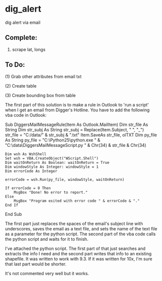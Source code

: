 dig_alert
=========

dig alert via email

Complete:
--------

1) scrape lat, longs

To Do:
------

(1) Grab other attributes from email txt

(2) Create table

(3) Create bounding box from table





The first part of this solution is to make a rule in Outlook to 'run a script' when I get an email from Digger's Hotline.  You have to add the following vba code in Outlook:

Sub DiggersMailMessageRule(Item As Outlook.MailItem)
    Dim str_file As String
    Dim str_subj As String
    str_subj = Replace(Item.Subject, " ", "_")
    str_file = "C:/data/" & str_subj & ".txt"
    Item.SaveAs str_file, olTXT
    Dim py_file As String
    py_file = "C:\Python25\python.exe " & "C:\data\DiggersMailMessageScript.py " & Chr(34) & str_file & Chr(34)
    
    Dim wsh As WshShell
    Set wsh = VBA.CreateObject("WScript.Shell")
    Dim waitOnReturn As Boolean: waitOnReturn = True
    Dim windowStyle As Integer: windowStyle = 1
    Dim errorCode As Integer
    
    errorCode = wsh.Run(py_file, windowStyle, waitOnReturn)
    
    If errorCode = 0 Then
        MsgBox "Done! No error to report."
    Else
        MsgBox "Program exited with error code " & errorCode & "."
    End If
    
End Sub

The first part just replaces the spaces of the email's subject line with underscores, saves the email as a text file, and sets the name of the text file as a parameter for the python script.  The second part of the vba code calls the python script and waits for it to finish.

I've attached the python script.  The first part of that just searches and extracts the info I need and the second part writes that info to an existing shapefile.  It was written to work with 9.3.  If it was written for 10x, I'm sure that last part would be shorter.

It's not commented very well but it works.

